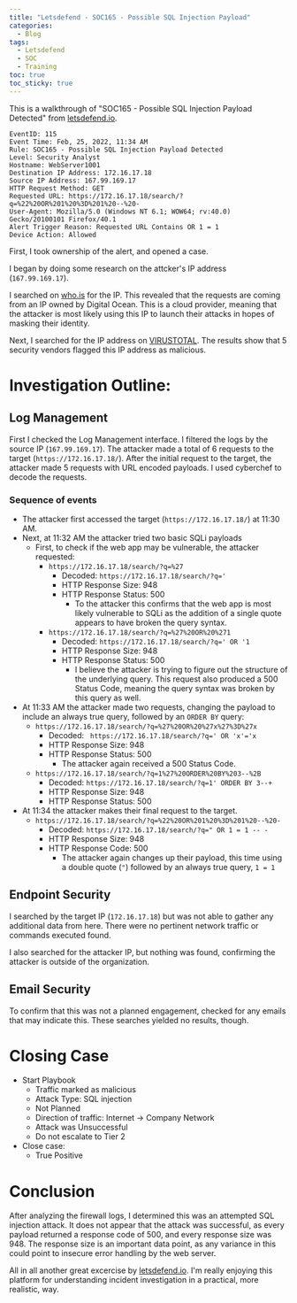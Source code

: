 ```yaml
---
title: "Letsdefend - SOC165 - Possible SQL Injection Payload"
categories:
  - Blog
tags:
  - Letsdefend
  - SOC
  - Training
toc: true
toc_sticky: true
---
```


This is a walkthrough of "SOC165 - Possible SQL Injection Payload Detected" from [letsdefend.io](https://letsdefend.io/).

```
EventID: 115
Event Time: Feb, 25, 2022, 11:34 AM
Rule: SOC165 - Possible SQL Injection Payload Detected
Level: Security Analyst
Hostname: WebServer1001
Destination IP Address: 172.16.17.18
Source IP Address: 167.99.169.17
HTTP Request Method: GET
Requested URL: https://172.16.17.18/search/?q=%22%20OR%201%20%3D%201%20--%20-
User-Agent: Mozilla/5.0 (Windows NT 6.1; WOW64; rv:40.0) Gecko/20100101 Firefox/40.1
Alert Trigger Reason: Requested URL Contains OR 1 = 1
Device Action: Allowed
```
First, I took ownership of the alert, and opened a case.

I began by doing some research on the attcker's IP address (`167.99.169.17`).

I searched on [who.is](who.is) for the IP. This revealed that the requests are coming from an IP owned by Digital Ocean. This is a cloud provider, meaning that the attacker is most likely using this IP to launch their attacks in hopes of masking their identity.

Next, I searched for the IP address on [VIRUSTOTAL](https://virustotal.com). The results show that 5 security vendors flagged this IP address as malicious.

# Investigation Outline:
## Log Management
First I checked the Log Management interface. I filtered the logs by the source IP (`167.99.169.17`). The attacker made a total of 6 requests to the target (`https://172.16.17.18/`). After the initial request to the target, the attacker made 5 requests with URL encoded payloads. I used cyberchef to decode the requests. 

### Sequence of events
- The attacker first accessed the target (`https://172.16.17.18/`) at 11:30 AM. 
- Next, at 11:32 AM the attacker tried two basic SQLi payloads
	- First, to check if the web app may be vulnerable, the attacker requested:
		- `https://172.16.17.18/search/?q=%27`
			- Decoded: `https://172.16.17.18/search/?q='`
            - HTTP Response Size: 948
			- HTTP Response Status: 500
				- To the attacker this confirms that the web app is most likely vulnerable to SQLi as the addition of a single quote appears to have broken the query syntax.
		- `https://172.16.17.18/search/?q=%27%20OR%20%271`
			- Decoded: `https://172.16.17.18/search/?q=' OR '1`
            - HTTP Response Size: 948
			- HTTP Response Status: 500
				- I believe the attacker is trying to figure out the structure of the underlying query. This request also produced a 500 Status Code, meaning the query syntax was broken by this query as well.
- At 11:33 AM the attacker made two requests, changing the payload to include an always true query, followed by an `ORDER BY` query:
	- `https://172.16.17.18/search/?q=%27%20OR%20%27x%27%3D%27x`
		- Decoded: ` https://172.16.17.18/search/?q=' OR 'x'='x`
        - HTTP Response Size: 948
		- HTTP Response Status: 500
			- The attacker again received a 500 Status Code.
	- `https://172.16.17.18/search/?q=1%27%20ORDER%20BY%203--%2B`
		- Decoded: `https://172.16.17.18/search/?q=1' ORDER BY 3--+`
        - HTTP Response Size: 948
		- HTTP Response Status: 500
- At 11:34 the attacker makes their final request to the target.
	- `https://172.16.17.18/search/?q=%22%20OR%201%20%3D%201%20--%20-`
		- Decoded: `https://172.16.17.18/search/?q=" OR 1 = 1 -- -`
        - HTTP Response Size: 948
		- HTTP Response Code: 500
			- The attacker again changes up their payload, this time using a double quote (`"`) followed by an always true query, `1 = 1`

## Endpoint Security
I searched by the target IP (`172.16.17.18`) but was not able to gather any additional data from here. There were no pertinent network traffic or commands executed found.

I also searched for the attacker IP, but nothing was found, confirming the attacker is outside of the organization.

## Email Security
To confirm that this was not a planned engagement, checked for any emails that may indicate this. These searches yielded no results, though.

# Closing Case
- Start Playbook
	- Traffic marked as malicious
	- Attack Type: SQL injection
	- Not Planned
	- Direction of traffic: Internet -> Company Network
	- Attack was Unsuccessful
	- Do not escalate to Tier 2
- Close case:
	- True Positive

# Conclusion
After analyzing the firewall logs, I determined this was an attempted SQL injection attack. It does not appear that the attack was successful, as every payload returned a response code of 500, and every response size was 948. The response size is an important data point, as any variance in this could point to insecure error handling by the web server.

All in all another great excercise by [letsdefend.io](https://letsdefend.io/). I'm really enjoying this platform for understanding incident investigation in a practical, more realistic, way.